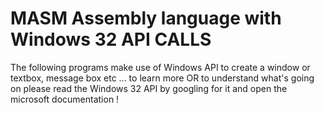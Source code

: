 # MASM Assembly language with Windows 32 API CALLS
The following programs make use of Windows API to create a window or textbox, message box etc ...
to learn more OR to understand what's going on please read the Windows 32 API by
googling for it and open the microsoft documentation !
